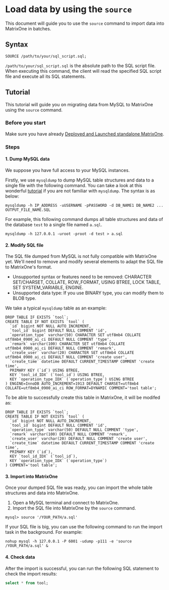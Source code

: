 # Load data by using the `source`

This document will guide you to use the `source` command to import data into MatrixOne in batches.

## Syntax

```
SOURCE /path/to/your/sql_script.sql;
```

`/path/to/your/sql_script.sql` is the absolute path to the SQL script file. When executing this command, the client will read the specified SQL script file and execute all its SQL statements.

## Tutorial

This tutorial will guide you on migrating data from MySQL to MatrixOne using the `source` command.

### Before you start

Make sure you have already [Deployed and Launched standalone MatrixOne](../../../Get-Started/install-standalone-matrixone.md).

### Steps

#### 1. Dump MySQL data

We suppose you have full access to your MySQL instances.

Firstly, we use `mysqldump` to dump MySQL table structures and data to a single file with the following command. You can take a look at this wonderful [tutorial](https://simplebackups.com/blog/the-complete-mysqldump-guide-with-examples/) if you are not familiar with `mysqldump`. The syntax is as below:

```
mysqldump -h IP_ADDRESS -uUSERNAME -pPASSWORD -d DB_NAME1 DB_NAME2 ... OUTPUT_FILE_NAME.SQL
```

For example, this following command dumps all table structures and data of the database `test` to a single file named `a.sql`.

```
mysqldump -h 127.0.0.1 -uroot -proot -d test > a.sql
```

#### 2. Modify SQL file

The SQL file dumped from MySQL is not fully compatible with MatrixOne yet. We'll need to remove and modify several elements to adapt the SQL file to MatrixOne's format.

* Unsupported syntax or features need to be removed:  CHARACTER SET/CHARSET, COLLATE, ROW_FORMAT, USING BTREE, LOCK TABLE, SET SYSTEM_VARIABLE, ENGINE.
* Unsupported data type: If you use BINARY type, you can modify them to BLOB type.

We take a typical `mysqldump` table as an example:

```
DROP TABLE IF EXISTS `tool`;
CREATE TABLE IF NOT EXISTS `tool` (
  `id` bigint NOT NULL AUTO_INCREMENT,
  `tool_id` bigint DEFAULT NULL COMMENT 'id',
  `operation_type` varchar(50) CHARACTER SET utf8mb4 COLLATE utf8mb4_0900_ai_ci DEFAULT NULL COMMENT 'type',
  `remark` varchar(100) CHARACTER SET utf8mb4 COLLATE utf8mb4_0900_ai_ci DEFAULT NULL COMMENT 'remark',
  `create_user` varchar(20) CHARACTER SET utf8mb4 COLLATE utf8mb4_0900_ai_ci DEFAULT NULL COMMENT 'create user',
  `create_time` datetime DEFAULT CURRENT_TIMESTAMP COMMENT 'create time',
  PRIMARY KEY (`id`) USING BTREE,
  KEY `tool_id_IDX` (`tool_id`) USING BTREE,
  KEY `operation_type_IDX` (`operation_type`) USING BTREE
) ENGINE=InnoDB AUTO_INCREMENT=1913 DEFAULT CHARSET=utf8mb4 COLLATE=utf8mb4_0900_ai_ci ROW_FORMAT=DYNAMIC COMMENT='tool table';
```

To be able to successfully create this table in MatrixOne, it will be modifed as:

```
DROP TABLE IF EXISTS `tool`;
CREATE TABLE IF NOT EXISTS `tool` (
  `id` bigint NOT NULL AUTO_INCREMENT,
  `tool_id` bigint DEFAULT NULL COMMENT 'id',
  `operation_type` varchar(50) DEFAULT NULL COMMENT 'type',
  `remark` varchar(100) DEFAULT NULL COMMENT 'remark',
  `create_user` varchar(20) DEFAULT NULL COMMENT 'create user',
  `create_time` datetime DEFAULT CURRENT_TIMESTAMP COMMENT 'create time',
  PRIMARY KEY (`id`),
  KEY `tool_id_IDX` (`tool_id`),
  KEY `operation_type_IDX` (`operation_type`)
) COMMENT='tool table';
```

#### 3. Import into MatrixOne

Once your dumped SQL file was ready, you can import the whole table structures and data into MatrixOne.

1. Open a MySQL terminal and connect to MatrixOne.
2. Import the SQL file into MatrixOne by the `source` command.

```
mysql> source '/YOUR_PATH/a.sql'
```

If your SQL file is big, you can use the following command to run the import task in the background. For example:

```
nohup mysql -h 127.0.0.1 -P 6001 -udump -p111 -e 'source /YOUR_PATH/a.sql' &
```

#### 4. Check data

After the import is successful, you can run the following SQL statement to check the import results:

```sql
select * from tool;
```
